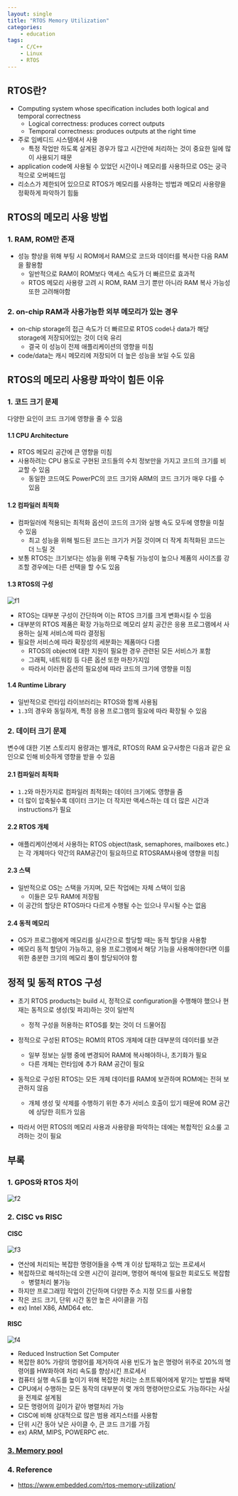 ```yaml
---
layout: single
title: "RTOS Memory Utilization"
categories:
    - education
tags: 
    - C/C++
    - Linux
    - RTOS
---
```


## RTOS란?
- Computing system whose specification includes both logical and temporal correctness
    - Logical correctness: produces correct outputs
    - Temporal correctness: produces outputs at the right time
- 주로 임베디드 시스템에서 사용
    - 특정 작업만 하도록 살계된 경우가 많고 시간안에 처리하는 것이 중요한 일에 많이 사용되기 때문
- application code에 사용될 수 있었던 시간이나 메모리를 사용하므로 OS는 궁극적으로 오버헤드임
- 리소스가 제한되어 있으므로 RTOS가 메모리를 사용하는 방법과 메모리 사용량을 정확하게 파악하기 힘듦



## RTOS의 메모리 사용 방법
### 1. RAM, ROM만 존재
- 성능 향상을 위해 부팅 시 ROM에서 RAM으로 코드와 데이터를 복사한 다음 RAM을 활용함
    - 일반적으로 RAM이 ROM보다 액세스 속도가 더 빠르므로 효과적
    - RTOS 메모리 사용량 고려 시 ROM, RAM 크기 뿐만 아니라 RAM 복사 가능성 또한 고려해야함

### 2. on-chip RAM과 사용가능한 외부 메모리가 있는 경우
- on-chip storage의 접근 속도가 더 빠르므로 RTOS code나 data가 해당 storage에 저장되어있는 것이 더욱 유리
    - 결국 이 성능이 전제 애플리케이션의 영향을 미침
- code/data는 캐시 메모리에 저장되어 더 높은 성능을 보일 수도 있음



## RTOS의 메모리 사용량 파악이 힘든 이유
### 1. 코드 크기 문제

다양한 요인이 코드 크기에 영향을 줄 수 있음


#### 1.1 CPU Architecture
- RTOS 메모리 공간에 큰 영향을 미침
- 사용하려는 CPU 용도로 구현된 코드들의 수치 정보만을 가지고 코드의 크기를 비교할 수 있음
    - 동일한 코드여도 PowerPC의 코드 크기와 ARM의 코드 크기가 매우 다를 수 있음


#### 1.2 컴파일러 최적화
- 컴파일러에 적용되는 최적화 옵션이 코드의 크기와 실행 속도 모두에 영향을 미칠 수 있음
    - 최고 성능을 위해 빌드된 코드는 크기가 커질 것이며 더 작게 최적화된 코드는 더 느릴 것
- 보통 RTOS는 크기보다는 성능을 위해 구축될 가능성이 높으나 제품의 사이즈를 강조할 경우에는 다른 선택을 할 수도 있음


#### 1.3 RTOS의 구성

![f1](https://www.embedded.com/wp-content/uploads/contenteetimes-images-design-embedded-2015-09-walls-rtosscalability.jpg)

- RTOS는 대부분 구성이 간단하며 이는 RTOS 크기를 크게 변화시킬 수 있음
- 대부분의 RTOS 제품은 확장 가능하므로 메모리 살치 공간은 응용 프로그램에서 사용하는 실제 서비스에 따라 결정됨
- 필요한 서비스에 따라 확장성의 세분화는 제품마다 다름
    - RTOS의 object에 대한 지원이 필요한 경우 관련된 모든 서비스가 포함
    - 그래픽, 네트워킹 등 다른 옵션 또한 마찬가지임
    - 따라서 이러한 옵션의 필요성에 따라 코드의 크기에 영향을 미침


#### 1.4 Runtime Library
- 일반적으로 런타임 라이브러리는 RTOS와 함께 사용됨
- `1.3`의 경우와 동일하게, 특정 응용 프로그램의 필요에 따라 확장될 수 있음



### 2. 데이터 크기 문제
변수에 대한 기본 스토리지 용량과는 별개로, RTOS의 RAM 요구사항은 다음과 같은 요인으로 인해 비슷하게 영향을 받을 수 있음


#### 2.1 컴파일러 최적화
- `1.2`와 마찬가지로 컴파일러 최적화는 데이터 크기에도 영향을 줌
- 더 많이 압축될수록 데이터 크기는 더 작지만 액세스하는 데 더 많은 시간과 instructions가 필요

#### 2.2 RTOS 개체
- 애플리케이션에서 사용하는 RTOS object(task, semaphores, mailboxes etc.)는 각 개체마다 약간의 RAM공간이 필요하므로 RTOSRAM사용에 영향을 미침


#### 2.3 스택
- 일반적으로 OS는 스택을 가지며, 모든 작업에는 자체 스택이 있음
    - 이들은 모두 RAM에 저장됨
- 이 공간의 할당은 RTOS마다 다르게 수행될 수는 있으나 무시될 수는 없음


#### 2.4 동적 메모리
- OS가 프로그램에게 메모리를 실시간으로 할당할 때는 동적 할당을 사용함
- 메모리 동적 할당이 가능하고, 응용 프로그램에서 해당 기능을 사용해야한다면 이를 위한 충분한 크기의 메모리 풀이 할당되어야 함

## 정적 및 동적 RTOS 구성
- 초기 RTOS products는 build 시, 정적으로 configuration을 수행해야 했으나  현재는 동적으로 생성(및 파괴)하는 것이 일반적
    - 정적 구성을 허용하는 RTOS를 찾는 것이 더 드물어짐

- 정적으로 구성된 RTOS는 ROM의 RTOS 개체에 대한 대부분의 데이터를 보관
    - 일부 정보는 실행 중에 변경되어 RAM에 복사해야하나, 초기화가 필요
    - 다른 개체는 런타임에 추가 RAM 공간이 필요
    
- 동적으로 구성된 RTOS는 모든 개체 데이터를 RAM에 보관하며 ROM에는 전혀 보관하지 않음
    - 개체 생성 및 삭제를 수행하기 위한 추가 서비스 호출이 있기 때문에 ROM 공간에 상당한 히트가 있음

- 따라서 어떤 RTOS의 메모리 사용과 사용량을 파악하는 데에는 복합적인 요소룰 고려하는 것이 필요



## 부록

### 1. GPOS와 RTOS 차이
![f2](https://img1.daumcdn.net/thumb/R1280x0/?scode=mtistory2&fname=https%3A%2F%2Fblog.kakaocdn.net%2Fdn%2FbVpCpz%2Fbtq8dtAsXac%2FhpUEiKwgqDMewRXEaadb2k%2Fimg.png)

### 2. CISC vs RISC
#### CISC
![f3](https://t1.daumcdn.net/cfile/tistory/182B1F4A514EFB8C0D)
- 연산에 처리되는 복잡한 명령어들을 수백 개 이상 탑재하고 있는 프로세서
- 복잡하므로 해석하는데 오랜 시간이 걸리며, 명령어 해석에 필요한 회로도도 복잡함
    - 병렬처리 불가능
- 하지만 프로그래밍 작업이 간단하며 다양한 주소 지정 모드를 사용함
- 작은 코드 크기, 단위 시간 동안 높은 사이클을 가짐
- ex) Intel X86, AMD64  etc.

#### RISC
![f4](https://t1.daumcdn.net/cfile/tistory/01272A4B514EFB6302)
- Reduced Instruction Set Computer
- 복잡한 80% 가량의 명령어를 제거하여 사용 빈도가 높은 명령어 위주로 20%의 명령어를 HW화하여 처리 속도를 향상시킨 프로세서
- 컴퓨터 실행 속도를 높이기 위해 복잡한 처리는 소프트웨어에게 맡기는 방법을 채택
- CPU에서 수행하는 모든 동작의 대부분이 몇 개의 명령어만으로도 가능하다는 사실을 전제로 설계됨
- 모든 명령어의 길이가 같아 병렬처리 가능
- CISC에 비해 상대적으로 많은 범용 레지스터를 사용함
- 단위 시간 동아 낮은 사이클 수, 큰 코드 크기를 가짐
- ex) ARM, MIPS, POWERPC etc.

### [3. Memory pool](https://www.ibm.com/docs/en/i/7.1?topic=concepts-memory-pools)


### 4. Reference
- <https://www.embedded.com/rtos-memory-utilization/>
